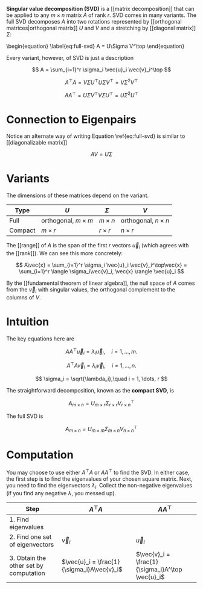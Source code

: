 **Singular value decomposition (SVD)** is a [[matrix decomposition]] that can be applied to any $m \times n$ matrix $A$ of rank $r$. SVD comes in many variants. The full SVD decomposes $A$ into two rotations represented by [[orthogonal matrices|orthogonal matrix]] $U$ and $V$ and a stretching by [[diagonal matrix]] $\Sigma$:

\begin{equation}
\label{eq:full-svd}
A = U\Sigma V^\top
\end{equation}

Every variant, however, of SVD is just a description

$$
A = \sum_{i=1}^r \sigma_i \vec{u}_i \vec{v}_i^\top
$$

$$
A^\top A = V\Sigma U^\top U \Sigma V^\top = V \Sigma^2 V^\top
$$

$$
AA^\top = U\Sigma V^\top V \Sigma U^\top = U\Sigma^2 U^\top
$$

# Connection to Eigenpairs

Notice an alternate way of writing Equation \ref{eq:full-svd} is similar to [[diagonalizable matrix]]

$$
AV = U \Sigma
$$

# Variants

The dimensions of these matrices depend on the variant.

|Type|$U$|$\Sigma$|$V$|
|----|---|--------|----|
|Full|orthogonal, $m \times m$|$m \times n$|orthogonal, $n \times n$|
|Compact|$m \times r$|$r \times r$|$n \times r$|


The [[range]] of $A$ is the span of the first $r$ vectors $\vec{u}_i$ (which agrees with the [[rank]]). We can see this more concretely:

$$
A\vec{x} = \sum_{i=1}^r \sigma_i \vec{u}_i \vec{v}_i^\top\vec{x} = \sum_{i=1}^r   \langle \sigma_i\vec{v}_i, \vec{x} \rangle \vec{u}_i
$$

By the [[fundamental theorem of linear algebra]], the null space of $A$ comes from the $\vec{v}_i$ with singular values, the orthogonal complement to the columns of $V$.

# Intuition

The key equations here are

$$
AA^\top \vec{u}_i = \lambda_i \vec{u}_i, \quad i =1, \dots, m.
$$

$$
A^\top A \vec{v}_i = \lambda_i \vec{v}_i,\quad i=1, \dots, n.
$$



$$
\sigma_i = \sqrt{\lambda_i},\quad i = 1, \dots, r
$$

The straightforward decomposition, known as the **compact SVD**, is

$$
A_{m \times n} = U_{m \times r} \Sigma_{r \times r} V^\top_{r \times n}
$$

The full SVD is

$$
A_{m \times n} = U_{m \times m} \Sigma_{m \times n} V^\top_{n \times n}
$$

# Computation

You may choose to use either $A^\top A$ or $AA^\top$ to find the SVD. In either case, the first step is to find the eigenvalues of your chosen square matrix. Next, you need to find the eigenvectors $\lambda_i$. Collect the non-negative eigenvalues (if you find any negative $\lambda$, you messed up). 


|Step|$A^\top A$|$AA^\top$|
|----|-----------|--------|
|1. Find eigenvalues|||
|2. Find one set of eigenvectors|$\vec{v}_i$|$\vec{u}_i$|
|3. Obtain the other set by computation|$\vec{u}_i = \frac{1}{\sigma_i}A\vec{v}_i$|$\vec{v}_i = \frac{1}{\sigma_i}A^\top \vec{u}_i$|

